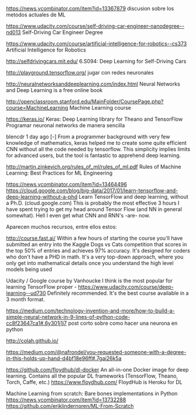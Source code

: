 https://news.ycombinator.com/item?id=13367879
discusion sobre los metodos actuales de ML

https://www.udacity.com/course/self-driving-car-engineer-nanodegree--nd013
Self-Driving Car Engineer Degree

https://www.udacity.com/course/artificial-intelligence-for-robotics--cs373
Artificial Intelligence for Robotics

http://selfdrivingcars.mit.edu/
6.S094: Deep Learning for Self-Driving Cars

http://playground.tensorflow.org/
jugar con redes neuronales

http://neuralnetworksanddeeplearning.com/index.html
Neural Networks and Deep Learning is a free online book

http://openclassroom.stanford.edu/MainFolder/CoursePage.php?course=MachineLearning
Machine Learning course



https://keras.io/
Keras: Deep Learning library for Theano and TensorFlow
Programar neuronal networks de manera sencilla
  
  blencdr 1 day ago [-]
  From a programmer background with very few knowledge of mathematics, keras helped me to create some quite efficient CNN without all the code needed by tensorflow.
  This simplicity implies limits for advanced users, but the tool is fantastic to apprehend deep learning.



http://martin.zinkevich.org/rules_of_ml/rules_of_ml.pdf
Rules of Machine Learning: Best Practices for ML Engineering





https://news.ycombinator.com/item?id=13464496
https://cloud.google.com/blog/big-data/2017/01/learn-tensorflow-and-deep-learning-without-a-phd
Learn TensorFlow and deep learning, without a Ph.D. (cloud.google.com)
This is probably the most effective 3 hours I have spent trying to get my head around Tensor Flow (and NN in general somewhat). Hell I even get what CNN and RNN's -are- now.

Aparecen muchos recursos, entre ellos estos:

http://course.fast.ai/
Within a few hours of starting the course you'll have submitted an entry into the Kaggle Dogs vs Cats competition that scores in the top 50% of entries and achieves 97% accuracy. It's designed for coders who don't have a PHD in math. It's a very top-down approach, where you only get into mathematical details once you understand the high level models being used


Udacity / Google course by Vanhoucke I think is the most popular for learning TensorFlow proper - https://www.udacity.com/course/deep-learning--ud730
Definitely recommended. It's the best course available in a 3 month format.


https://medium.com/technology-invention-and-more/how-to-build-a-simple-neural-network-in-9-lines-of-python-code-cc8f23647ca1#.6y301j1i7
post corto sobre como hacer una neurona en python


http://colah.github.io/


https://medium.com/@nafrondel/you-requested-someone-with-a-degree-in-this-holds-up-hand-d4bf18e96ff#.7gai26k5a


https://github.com/floydhub/dl-docker
An all-in-one Docker image for deep learning. Contains all the popular DL frameworks (TensorFlow, Theano, Torch, Caffe, etc.)
https://www.floydhub.com/
FloydHub is Heroku for DL


Machine Learning from scratch: Bare bones implementations in Python
https://news.ycombinator.com/item?id=13732288
https://github.com/eriklindernoren/ML-From-Scratch

